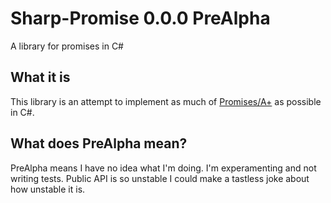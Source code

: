 Sharp-Promise 0.0.0 PreAlpha
============================

A library for promises in C#

What it is
----------

This library is an attempt to implement as much of [Promises/A+][pa] as possible in C#.

[pa]: http://promisesaplus.com/ "An open standard for sound, interoperable JavaScript promises—by implementers, for implementers."

What does PreAlpha mean?
------------------------

PreAlpha means I have no idea what I'm doing. I'm experamenting and not writing tests. Public API is so unstable I could make a
tastless joke about how unstable it is.
